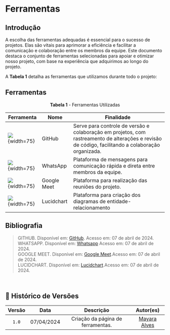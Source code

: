 # Ferramentas

## Introdução

A escolha das ferramentas adequadas é essencial para o sucesso de projetos. Elas são vitais para aprimorar a eficiência e facilitar a comunicação e colaboração entre os membros da equipe. Este documento destaca o conjunto de ferramentas selecionadas para apoiar e otimizar nosso projeto, com base na experiência que adquirimos ao longo do projeto. 

A **Tabela 1** detalha as ferramentas que utilizamos durante todo o projeto:

## Ferramentas 

<center>
  
**Tabela 1** - Ferramentas Utilizadas


| Ferramenta | Nome | Finalidade |
|------------|------|------------|
| ![](../assets/github.png){width=75} | GitHub | Serve para controle de versão e colaboração em projetos, com rastreamento de alterações e revisão de código, facilitando a colaboração organizada. |
| ![](../assets/whatsapp.png){width=75} | WhatsApp | Plataforma de mensagens para comunicação rápida e direta entre membros da equipe. |
| ![](../assets/GoogleMeet.jpg){width=75} | Google Meet | Plataforma para realização das reuniões do projeto. |
| ![](../assets/Lucidchart.png){width=75} | Lucidchart | Plataforma para criação dos diagramas de entidade-relacionamento |
  

</center>


## Bibliografia
>GITHUB. Disponível em: [GitHub](https://github.com). Acesso em: 07 de abril de 2024.</br>
>WHATSAPP. Disponível em: [Whatsapp](https://web.whatsapp.com/) Acesso em: 07 de abril de 2024.</br>
>GOOGLE MEET. Disponível em: [Google Meet](https://meet.google.com/).Acesso em: 07 de abril de 2024.</br>
>LUCIDCHART. Disponível em: [Lucidchart](https://www.lucidchart.com/).Acesso em: 07 de abril de 2024.</br>
</br>

## 📑 Histórico de Versões

| Versão  |    Data    |                        Descrição                        |                                             Autor(es)                                             |
| :-----: | :--------: | :-----------------------------------------------------: | :-----------------------------------------------------------------------------------------------: | 
|`1.0` | 07/04/2024 | Criação da página de ferramentas.                       | [Mayara Alves](https://github.com/Mayara-tech)|
